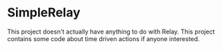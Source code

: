 # SimpleRelay
This project doesn't actually have anything to do with Relay. This project contains some code about time driven actions if anyone interested.
